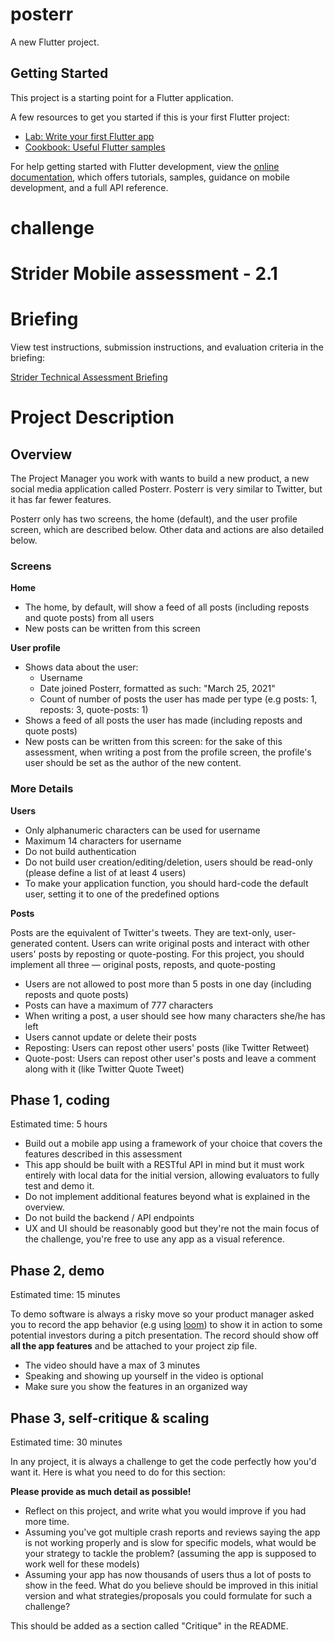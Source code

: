 # posterr

A new Flutter project.

## Getting Started

This project is a starting point for a Flutter application.

A few resources to get you started if this is your first Flutter project:

- [Lab: Write your first Flutter app](https://docs.flutter.dev/get-started/codelab)
- [Cookbook: Useful Flutter samples](https://docs.flutter.dev/cookbook)

For help getting started with Flutter development, view the
[online documentation](https://docs.flutter.dev/), which offers tutorials,
samples, guidance on mobile development, and a full API reference.

# challenge

# Strider Mobile assessment - 2.1

# Briefing

View test instructions, submission instructions, and evaluation criteria in the briefing:

[Strider Technical Assessment Briefing ](https://www.notion.so/Strider-Technical-Assessment-Briefing-ecf69c8281e34c14ab1d29a46eeb5cdf)

# Project Description

## Overview

The Project Manager you work with wants to build a new product, a new social media application called Posterr. Posterr is very similar to Twitter, but it has far fewer features.

Posterr only has two screens, the home (default), and the user profile screen, which are described below. Other data and actions are also detailed below.

### Screens

**Home**

- The home, by default, will show a feed of all posts (including reposts and quote posts) from all users
- New posts can be written from this screen

**User profile**

- Shows data about the user:
    - Username
    - Date joined Posterr, formatted as such: "March 25, 2021"
    - Count of number of posts the user has made per type (e.g posts: 1, reposts: 3, quote-posts: 1)
- Shows a feed of all posts the user has made (including reposts and quote posts)
- New posts can be written from this screen: for the sake of this assessment, when writing a post from the profile screen, the profile's user should be set as the author of the new content.

### More Details

**Users**

- Only alphanumeric characters can be used for username
- Maximum 14 characters for username
- Do not build authentication
- Do not build user creation/editing/deletion, users should be read-only (please define a list of at least 4 users)
- To make your application function, you should hard-code the default user, setting it to one of the predefined options

**Posts**

Posts are the equivalent of Twitter's tweets. They are text-only, user-generated content. Users can write original posts and interact with other users' posts by reposting or quote-posting. For this project, you should implement all three — original posts, reposts, and quote-posting

- Users are not allowed to post more than 5 posts in one day (including reposts and quote posts)
- Posts can have a maximum of 777 characters
- When writing a post, a user should see how many characters she/he has left
- Users cannot update or delete their posts
- Reposting: Users can repost other users' posts (like Twitter Retweet)
- Quote-post: Users can repost other user's posts and leave a comment along with it (like Twitter Quote Tweet)

## Phase 1, coding

Estimated time: 5 hours

- Build out a mobile app using a framework of your choice that covers the features described in this assessment
- This app should be built with a RESTful API in mind but it must work entirely with local data for the initial version, allowing evaluators to fully test and demo it.
- Do not implement additional features beyond what is explained in the overview.
- Do not build the backend / API endpoints
- UX and UI should be reasonably good but they're not the main focus of the challenge, you're free to use any app as a visual reference.

## Phase 2, demo

Estimated time: 15 minutes

To demo software is always a risky move so your product manager asked you to record the app behavior (e.g using [loom](https://www.loom.com/screen-recorder)) to show it in action to some potential investors during a pitch presentation. 
The record should show off **all the app features** and be attached to your project zip file.

- The video should have a max of 3 minutes
- Speaking and showing up yourself in the video is optional
- Make sure you show the features in an organized way

## Phase 3, self-critique & scaling

Estimated time: 30 minutes

In any project, it is always a challenge to get the code perfectly how you'd want it. Here is what you need to do for this section:

**Please provide as much detail as possible!**

- Reflect on this project, and write what you would improve if you had more time.
- Assuming you've got multiple crash reports and reviews saying the app is not working properly and is slow for specific models, what would be your strategy to tackle the problem? (assuming the app is supposed to work well for these models)
- Assuming your app has now thousands of users thus a lot of posts to show in the feed. What do you believe should be improved in this initial version and what strategies/proposals you could formulate for such a challenge?

This should be added as a section called "Critique" in the README.
